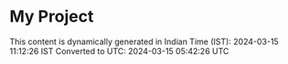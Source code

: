 # My Project

This content is dynamically generated in Indian Time (IST): 2024-03-15 11:12:26 IST
Converted to UTC: 2024-03-15 05:42:26 UTC
